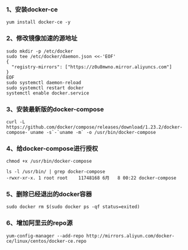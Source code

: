 ### 1、安装docker-ce
```shell script
yum install docker-ce -y
```
### 2、修改镜像加速的源地址
```shell script
sudo mkdir -p /etc/docker
sudo tee /etc/docker/daemon.json <<-'EOF'
{
  "registry-mirrors": ["https://z0u8mwno.mirror.aliyuncs.com"]
}
EOF
sudo systemctl daemon-reload
sudo systemctl restart docker
systemctl enable docker.service
```
### 3、安装最新版的docker-compose
```shell script
curl -L https://github.com/docker/compose/releases/download/1.23.2/docker-compose-`uname -s`-`uname -m` -o /usr/bin/docker-compose
```
### 4、给docker-compose进行授权
```shell script
chmod +x /usr/bin/docker-compose

ls -l /usr/bin/ | grep docker-compose
-rwxr-xr-x. 1 root root    11748168 6月   8 00:22 docker-compose
```
### 5、删除已经退出的docker容器
```shell script
sudo docker rm $(sudo docker ps -qf status=exited)
```
### 6、增加阿里云的repo源
```shell script
yum-config-manager --add-repo http://mirrors.aliyun.com/docker-ce/linux/centos/docker-ce.repo
```
